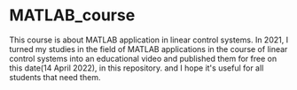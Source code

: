 # MATLAB_course
This course is about MATLAB application in linear control systems.
In 2021, I turned my studies in the field of MATLAB applications in the course of linear control systems into an educational video and published them for free on this date(14 April 2022), in this repository. and I hope it's useful for all students that need them.
